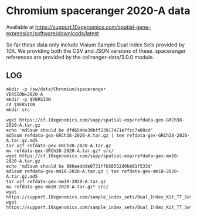 Chromium spaceranger 2020-A data
==============================

Available at <https://support.10xgenomics.com/spatial-gene-expression/software/downloads/latest>

So far these data only include Visium Sample Dual Index Sets provided by 10X.  We providing
both the CSV and JSON versions of these.  spaceranger references are provided by the
cellranger-data/3.0.0 module.

LOG
---

    mkdir -p /sw/data/Chromium/spaceranger
    VERSION=2020-A
    mkdir -p $VERSION
    cd $VERSION
    mkdir src

    wget https://cf.10xgenomics.com/supp/spatial-exp/refdata-gex-GRCh38-2020-A.tar.gz
    echo 'md5sum should be dfd654de39bff23917471e7fcc7a00cd'
    md5sum refdata-gex-GRCh38-2020-A.tar.gz | tee refdata-gex-GRCh38-2020-A.tar.gz.md5
    tar xzf refdata-gex-GRCh38-2020-A.tar.gz
    mv refdata-gex-GRCh38-2020-A.tar.gz* src/
    wget https://cf.10xgenomics.com/supp/spatial-exp/refdata-gex-mm10-2020-A.tar.gz
    echo 'md5sum should be 886eeddde8731ffb58552d0bb81f533d'
    md5sum refdata-gex-mm10-2020-A.tar.gz | tee refdata-gex-mm10-2020-A.tar.gz.md5
    tar xzf refdata-gex-mm10-2020-A.tar.gz
    mv refdata-gex-mm10-2020-A.tar.gz* src/
    wget https://support.10xgenomics.com/sample_index_sets/Dual_Index_Kit_TT_Set_A.csv
    wget https://support.10xgenomics.com/sample_index_sets/Dual_Index_Kit_TT_Set_A.json

